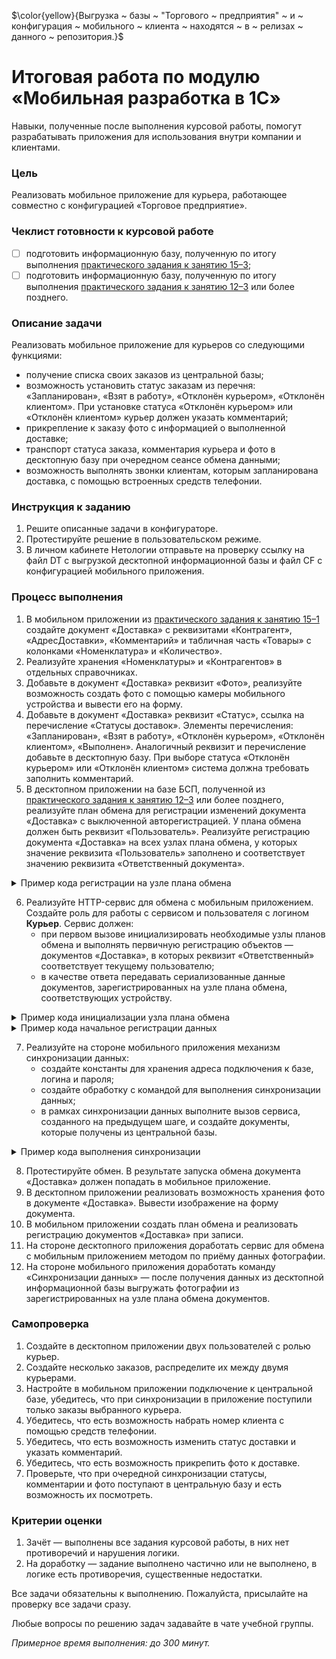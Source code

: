 $\color{yellow}{Выгрузка ~ базы ~ "Торгового ~ предприятия" ~ и ~ конфигурация ~ мобильного ~ клиента ~ находятся ~ в ~ релизах ~ данного ~ репозитория.}$
# Итоговая работа по модулю «Мобильная разработка в 1С»

Навыки, полученные после выполнения курсовой работы, помогут разрабатывать приложения для использования внутри компании и клиентами.

### Цель

Реализовать мобильное приложение для курьера, работающее совместно с конфигурацией «Торговое предприятие».

### Чеклист готовности к курсовой работе

- [ ] подготовить информационную базу, полученную по итогу выполнения [практического задания к занятию 15–3](homework-15-3.md);
- [ ] подготовить информационную базу, полученную по итогу выполнения [практического задания к занятию 12–3](../BSP/homework-12-3.md) или более позднего.

### Описание задачи

Реализовать мобильное приложение для курьеров со следующими функциями:
* получение списка своих заказов из центральной базы;
* возможность установить статус заказам из перечня: «Запланирован», «Взят в работу», «Отклонён курьером», «Отклонён клиентом». При установке статуса «Отклонён курьером» или «Отклонён клиентом» курьер должен указать комментарий;
* прикрепление к заказу фото с информацией о выполненной доставке;
* транспорт статуса заказа, комментария курьера и фото в десктопную базу при очередном сеансе обмена данными;
* возможность выполнять звонки клиентам, которым запланирована доставка, с помощью встроенных средств телефонии.

### Инструкция к заданию 

1. Решите описанные задачи в конфигураторе.
2. Протестируйте решение в пользовательском режиме.
3. В личном кабинете Нетологии отправьте на проверку ссылку на файл DT с выгрузкой десктопной информационной базы и файл CF с конфигурацией мобильного приложения.

### Процесс выполнения

1. В мобильном приложении из [практического задания к занятию 15–1](homework-15-1.md) создайте документ «Доставка» с реквизитами «Контрагент», «АдресДоставки», «Комментарий» и табличная часть «Товары» с колонками «Номенклатура» и «Количество».
2. Реализуйте хранения «Номенклатуры» и «Контрагентов» в отдельных справочниках.
3. Добавьте в документ «Доставка» реквизит «Фото», реализуйте возможность создать фото с помощью камеры мобильного устройства и вывести его на форму.
4. Добавьте в документ «Доставка» реквизит «Статус», ссылка на перечисление «Статусы доставок». Элементы перечисления: «Запланирован», «Взят в работу», «Отклонён курьером», «Отклонён клиентом», «Выполнен». Аналогичный реквизит и перечисление добавьте в десктопную базу. При выборе статуса «Отклонён курьером» или «Отклонён клиентом» система должна требовать заполнить комментарий.
5. В десктопном приложении на базе БСП, полученной из [практического задания к занятию 12–3](../BSP/homework-12-3.md) или более позднего, реализуйте план обмена для регистрации изменений документа «Доставка» с выключенной авторегистрацией. У плана обмена должен быть реквизит «Пользователь». Реализуйте регистрацию документа «Доставка» на всех узлах плана обмена, у которых значение реквизита «Пользователь» заполнено и соответствует значению реквизита «Ответственный документа».

<details>
  <summary>Пример кода регистрации на узле плана обмена</summary>

```bsl
	Запрос = Новый Запрос;
	Запрос.Текст = "ВЫБРАТЬ
	               |	ОбменСМобильнымУстройством.Ссылка КАК Ссылка
	               |ИЗ
	               |	ПланОбмена.ОбменСМобильнымУстройством КАК ОбменСМобильнымУстройством
	               |ГДЕ
	               |	ОбменСМобильнымУстройством.Пользователь = &Пользователь
	               |	И НЕ ОбменСМобильнымУстройством.ПометкаУдаления";
	
	Запрос.УстановитьПараметр("Пользователь", Ответственный);
	
	Выборка = Запрос.Выполнить().Выбрать();
	
	Пока Выборка.Следующий() Цикл
		ОбменДанными.Получатели.Добавить(Выборка.Ссылка);
	КонецЦикла; 
```
    
</details>

6. Реализуйте HTTP-сервис для обмена с мобильным приложением. Создайте роль для работы с сервисом и пользователя с логином **Курьер**. Сервис должен:
    - при первом вызове инициализировать необходимые узлы планов обмена и выполнять первичную регистрацию объектов — документов «Доставка»‎, в которых реквизит «Ответственный»‎ соответствует текущему пользователю;
    - в качестве ответа передавать сериализованные данные документов, зарегистрированных на узле плана обмена, соответствующих устройству.

<details>
  <summary>Пример кода инициализации узла плана обмена</summary>

```bsl
	УстановитьПривилегированныйРежим(Истина);
	
	ИдентификаторМобильного = Запрос.Заголовки.Получить("X-Mobile-ID");
	
	Узел = ПланыОбмена.ОбменСМобильнымУстройством.НайтиПоКоду(ИдентификаторМобильного);
	Если Не ЗначениеЗаполнено(Узел) Тогда
		УзелОбъект = ПланыОбмена.ОбменСМобильнымУстройством.СоздатьУзел();
		УзелОбъект.Код = ИдентификаторМобильного;
		УзелОбъект.Наименование = ИдентификаторМобильного;
		УзелОбъект.Пользователь = Пользователи.ТекущийПользователь();
		УзелОбъект.Записать();		
		Узел = УзелОбъект.Ссылка;
		ВыполнитьПервичнуюРегистрацию(Узел);
	КонецЕсли;
	
	ТекущийУзел = ПланыОбмена.ОбменСМобильнымУстройством.ЭтотУзел();
	Если Не ЗначениеЗаполнено(ТекущийУзел.Код) Тогда
		УзелОбъект = ТекущийУзел.ПолучитьОбъект();
		УзелОбъект.Код = "main";
		УзелОбъект.Наименование = "Центральный узел";
		УзелОбъект.Записать();
	КонецЕсли;

    // Получение зарегистрированных данных

    // Сериализация зарегистрированных данных

	Ответ = Новый HTTPСервисОтвет(200);
	Ответ.УстановитьТелоИзСтроки(ТелоОтвета);	
	Возврат Ответ;
```

</details>

<details>
  <summary>Пример кода начальное регистрации данных</summary>

```bsl
	Запрос = Новый Запрос;
	// Установка текста запроса
	Запрос.УстановитьПараметр("Ответственный", Пользователи.ТекущийПользователь());
	
	Выборка = Запрос.Выполнить().Выбрать();  
	
	ДанныеКРегистрации = Новый Массив;
	
	Пока Выборка.Следующий() Цикл
		ДанныеКРегистрации.Добавить(Выборка.Ссылка);
	КонецЦикла;
	
	ПланыОбмена.ЗарегистрироватьИзменения(Узел, ДанныеКРегистрации);
```
    
</details>


7. Реализуйте на стороне мобильного приложения механизм синхронизации данных:
    - создайте константы для хранения адреса подключения к базе, логина и пароля;
    - создайте обработку с командой для выполнения синхронизации данных;
    - в рамках синхронизации данных выполните вызов сервиса, созданного на предыдущем шаге, и создайте документы, которые получены из центральной базы.

<details>
  <summary>Пример кода выполнения синхронизации</summary>

```bsl
	СистемнаяИнформация = Новый СистемнаяИнформация;
	ИдентификаторМобильного = СистемнаяИнформация.ИдентификаторКлиента;

	Узел = ПланыОбмена.ОбменСМобильнымУстройством.НайтиПоКоду("main");
	Если Не ЗначениеЗаполнено(Узел) Тогда
		УзелОбъект = ПланыОбмена.ОбменСМобильнымУстройством.СоздатьУзел();
		УзелОбъект.Код = "main";
		УзелОбъект.Наименование = "Центральный узел";
		УзелОбъект.Записать();		
		Узел = УзелОбъект.Ссылка;
	КонецЕсли;
	
	ТекущийУзел = ПланыОбмена.ОбменСМобильнымУстройством.ЭтотУзел();
	Если Не ЗначениеЗаполнено(ТекущийУзел.Код) Тогда
		УзелОбъект = ТекущийУзел.ПолучитьОбъект();
		УзелОбъект.Код = ИдентификаторМобильного;
		УзелОбъект.Наименование = ИдентификаторМобильного;
		УзелОбъект.Записать();
	КонецЕсли;
	
	НастройкиСоединения = НастройкиСоединения();

	// Функцию СоединениеСЦентральнойБазой() необходимо реализовать самостоятельно
	Соединение = СоединениеСЦентральнойБазой(НастройкиСоединения);
	
	// Выполнение HTTP-запроса к центральной базе
	
	Если Ответ.КодСостояния <> 200 Тогда
		ВызватьИсключение "Ошибка проверки соединения";
	КонецЕсли;
	
	ТекстОтвета = Ответ.ПолучитьТелоКакСтроку();
	
	// Чтение ответа из центральной базе
	
	КоличествоСозданных = 0;
	КоличествоОбновленных = 0;
	
	// Создание и обновление объектов с накоплением информации о количестве в счетчиках
	
	ТекстСообщения = СтрШаблон("Обмен выполнен. Создано %1, обновлено %2",
		КоличествоСозданных,
		КоличествоОбновленных);
		
	Сообщить(ТекстСообщения);
```
    
</details>

8. Протестируйте обмен. В результате запуска обмена документа «Доставка»‎ должен попадать в мобильное приложение.
9. В десктопном приложении реализовать возможность хранения фото в документе «Доставка»‎. Вывести изображение на форму документа.
10. В мобильном приложении создать план обмена и реализовать регистрацию документов «Доставка»‎ при записи.
11. На стороне десктопного приложения доработать сервис для обмена с мобильным приложением методом по приёму данных фотографии.
12. На стороне мобильного приложения доработать команду «Синхронизации данных»‎ — после получения данных из десктопной информационной базы выгружать фотографии из зарегистрированных на узле плана обмена документов.

### Самопроверка

1. Создайте в десктопном приложении двух пользователей с ролью курьер.
2. Создайте несколько заказов, распределите их между двумя курьерами.
3. Настройте в мобильном приложении подключение к центральной базе, убедитесь, что при синхронизации в приложение поступили только заказы выбранного курьера.
4. Убедитесь, что есть возможность набрать номер клиента с помощью средств телефонии.
5. Убедитесь, что есть возможность изменить статус доставки и указать комментарий.
6. Убедитесь, что есть возможность прикрепить фото к доставке.
7. Проверьте, что при очередной синхронизации статусы, комментарии и фото поступают в центральную базу и есть возможность их посмотреть.

### Критерии оценки

1. Зачёт — выполнены все задания курсовой работы, в них нет противоречий и нарушения логики.
2. На доработку — задание выполнено частично или не выполнено, в логике есть противоречия, существенные недостатки.

Все задачи обязательны к выполнению. Пожалуйста, присылайте на проверку все задачи сразу.

Любые вопросы по решению задач задавайте в чате учебной группы.

*Примерное время выполнения: до 300 минут.*
